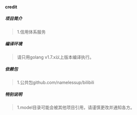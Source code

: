 #### credit

##### 项目简介
> 1.信用体系服务

##### 编译环境
> 请只用golang v1.7.x以上版本编译执行。

##### 依赖包
> 1.公共包github.com/namelessup/bilibili

##### 特别说明
> 1.model目录可能会被其他项目引用，请谨慎更改并通知各方。
